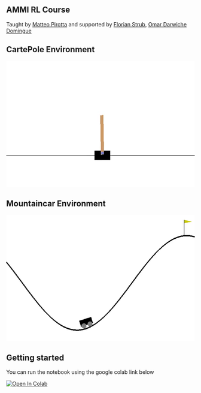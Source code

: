 ## AMMI RL Course

Taught by [Matteo Pirotta](https://teopir.github.io/) and supported by [Florian Strub](https://fstrub95.github.io/), [Omar Darwiche Domingue](https://omardrwch.github.io/)

## CartePole Environment

![](images/cartpole.gif)

## Mountaincar Environment 

![](images/mountaincar.gif)

## Getting started

You can run the notebook using the google colab link below

[![Open In Colab](https://colab.research.google.com/assets/colab-badge.svg)](https://colab.research.google.com/)

